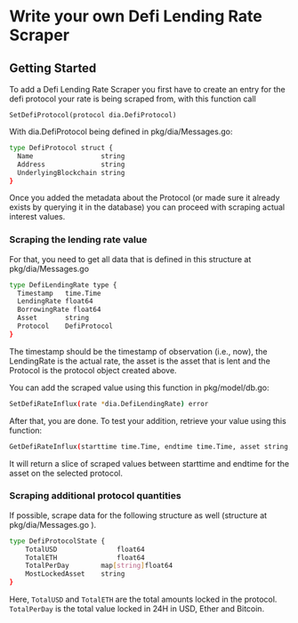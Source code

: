 # Write your own Defi Lending Rate Scraper

## Getting Started

To add a Defi Lending Rate Scraper you first have to create an entry for the defi protocol your rate is being scraped from, with this function call

```text
SetDefiProtocol(protocol dia.DefiProtocol)
```

With dia.DefiProtocol being defined in pkg/dia/Messages.go:

```bash
type DefiProtocol struct {                                                         
  Name                 string                                                      
  Address              string                                                      
  UnderlyingBlockchain string                                                      
}
```

Once you added the metadata about the Protocol \(or made sure it already exists by querying it in the database\) you can proceed with scraping actual interest values.

### Scraping the lending rate value

For that, you need to get all data that is defined in this structure at pkg/dia/Messages.go

```bash
type DefiLendingRate type {                                                        
  Timestamp   time.Time                                                            
  LendingRate float64
  BorrowingRate float64                                                              
  Asset       string                                                               
  Protocol    DefiProtocol                                                         
}
```

The timestamp should be the timestamp of observation \(i.e., now\), the LendingRate is the actual rate, the asset is the asset that is lent and the Protocol is the protocol object created above.

You can add the scraped value using this function in pkg/model/db.go:

```bash
SetDefiRateInflux(rate *dia.DefiLendingRate) error
```

After that, you are done. To test your addition, retrieve your value using this function:

```bash
GetDefiRateInflux(starttime time.Time, endtime time.Time, asset string, protocol string) ([]dia.DefiLendingRate, error)
```

It will return a slice of scraped values between starttime and endtime for the asset on the selected protocol.

### Scraping additional protocol quantities

If possible, scrape data for the following structure as well \(structure at pkg/dia/Messages.go \).

```bash
type DefiProtocolState {
    TotalUSD               float64
    TotalETH               float64
    TotalPerDay        map[string]float64
    MostLockedAsset    string
}
```

Here, `TotalUSD` and `TotalETH` are the total amounts locked in the protocol. `TotalPerDay` is the total value locked in 24H in USD, Ether and Bitcoin.

